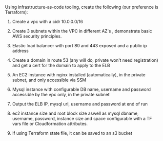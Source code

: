 Using infrastructure-as-code tooling, create the following (our preference is Terraform):

1. Create a vpc with a cidr 10.0.0.0/16

2. Create 3 subnets within the VPC in different AZ's , demonstrate basic AWS security principles.

3. Elastic load balancer with port 80 and 443 exposed and a public ip address

4. Create a domain in route 53 (any will do, private won't need registration) and get a cert for the domain to apply to the ELB

5. An EC2 instance with nginx installed (automatically), in the private subnet, and only accessible via SSM

6. Mysql instance with configurable DB name, username and password accessible by the vpc only, in the private subnet

7. Output the ELB IP, mysql url, username and password at end of run

8. ec2 instance size and root block size aswell as mysql dbname, username, password, instance size and space configurable with a TF vars file or Cloudformation attributes.

9. If using Terraform state file, it can be saved to an s3 bucket